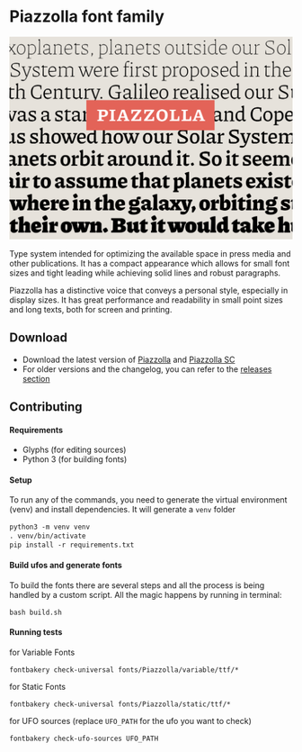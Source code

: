 # Piazzolla font family
![Piazzolla](extra/Piazzolla.png)

Type system intended for optimizing the available space in press media and other publications. It has a compact appearance which allows for small font sizes and tight leading while achieving solid lines and robust paragraphs.

Piazzolla has a distinctive voice that conveys a personal style, especially in display sizes. It has great performance and readability in small point sizes and long texts, both for screen and printing.

## Download

- Download the latest version of [Piazzolla](https://github.com/huertatipografica/piazzolla/releases/latest/download/Piazzolla.zip) and [Piazzolla SC](https://github.com/huertatipografica/piazzolla/releases/latest/download/PiazzollaSC.zip)
- For older versions and the changelog, you can refer to the [releases section](https://github.com/juandelperal/piazzolla/releases)


## Contributing

#### Requirements

- Glyphs (for editing sources)
- Python 3 (for building fonts)


#### Setup

To run any of the commands, you need to generate the virtual environment (venv) and install dependencies. It will generate a `venv` folder

    python3 -m venv venv
    . venv/bin/activate
    pip install -r requirements.txt



#### Build ufos and generate fonts

To build the fonts there are several steps and all the process is being handled by a custom script. All the magic happens by running in terminal:

    bash build.sh


#### Running tests

for Variable Fonts

    fontbakery check-universal fonts/Piazzolla/variable/ttf/*

for Static Fonts

    fontbakery check-universal fonts/Piazzolla/static/ttf/*

for UFO sources (replace `UFO_PATH` for the ufo you want to check)

    fontbakery check-ufo-sources UFO_PATH

